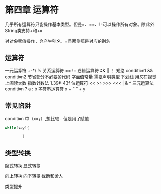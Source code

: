 # 第四章 运算符

几乎所有运算符只能操作基本类型。但是=、==、!=可以操作所有对象。除此外String类支持+和+=

对对象赋值操作，会产生别名。=号两侧都是对应的别名

## 运算符

一元运算符 +-*/ %
关系运算符 == !=
逻辑运算符 && || ！
短路 condition1 && condition2 节省部分不必要的代码
字面值常量 需要声明类型
下划线 用来在视觉上阅读大数
指数计数法 1.39#-43f
位运算符 << >> >>> <<< | & ^
三元运算法 condition ? a : b
字符串运算符 x + " " + y

## 常见陷阱

condition 中（x=y）,想比较，但是用了赋值

```java
while(x=y){

        }
```

## 类型转换

隐式转换
显式转换

向上转换
向下转换 截断和舍入

类型提升
